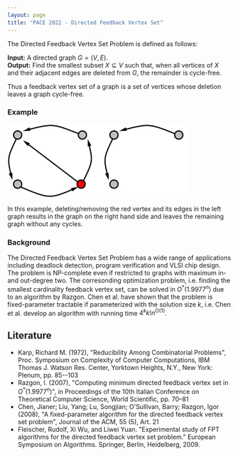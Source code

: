 ```yaml
---
layout: page
title: "PACE 2022 - Directed Feedback Vertex Set"
---
```


The Directed Feedback Vertex Set Problem is defined as follows:

**Input:** A directed graph $G = (V, E)$. <br/>
**Output:** Find the smallest subset $X \subseteq V$ such that, when all vertices of $X$ and their adjacent edges are deleted from $G$, the remainder is cycle-free.


Thus a feedback vertex set of a graph is a set of vertices whose deletion leaves a graph cycle-free.

### Example

![Example](/2022/img/examplemergedscaled.png)

In this example, deleting/removing the red vertex and its edges in the left graph results in the graph on the right hand side and leaves the remaining graph without any cycles.

### Background 

The Directed Feedback Vertex Set Problem has a wide range of applications including deadlock detection, program verification and VLSI chip design.  The problem is NP-complete even if restricted to graphs with maximum in- and out-degree two. The corresonding optimization problem, i.e. finding the smallest cardinality feedback vertex set, can be solved in $O^*(1.9977^n)$ due to an algorithm by Razgon. 
Chen et al. have shown that the problem is fixed-parameter tractable if parameterized with the solution size $k$, i.e. Chen et al. develop an algorithm with running time $4^kk!n^{O(1)}$.


## Literature

 - Karp, Richard M. (1972), "Reducibility Among Combinatorial Problems", Proc. Symposium on Complexity of Computer Computations, IBM Thomas J. Watson Res. Center, Yorktown Heights, N.Y., New York: Plenum, pp. 85--103
 - Razgon, I. (2007), "Computing minimum directed feedback vertex set in $O^*(1.9977^n)$", in Proceedings of the 10th Italian Conference on Theoretical Computer Science, World Scientific, pp. 70–81
 - Chen, Jianer; Liu, Yang; Lu, Songjian; O'Sullivan, Barry; Razgon, Igor (2008), "A fixed-parameter algorithm for the directed feedback vertex set problem", Journal of the ACM, 55 (5), Art. 21
 - Fleischer, Rudolf, Xi Wu, and Liwei Yuan. "Experimental study of FPT algorithms for the directed feedback vertex set problem." European Symposium on Algorithms. Springer, Berlin, Heidelberg, 2009.


